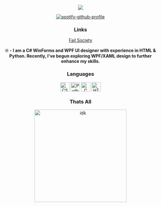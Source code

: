 <p align="center">
  <a href="https://intruder.lol/"><img src="https://readme-typing-svg.herokuapp.com?font=VT323&size=100&color=8B0000&center=true&width=1200&height=140&lines=K+I+L+L+S+L+V+T;X+V+I+I+I"></a>
</p>

<div align="center">

[![spotify-github-profile](https://spotify-github-profile.kittinanx.com/api/view?uid=kcvvm103s1z8d9ggoyscwrvxl&cover_image=true&theme=novatorem&show_offline=false&background_color=121212&interchange=false&bar_color=53b14f&bar_color_cover=false)](https://github.com/kittinan/spotify-github-profile)

 ### Links

[Fail Society](https://killsec.lol/)

🌐・**I am a C# WinForms and WPF UI designer with experience in HTML & Python. Recently, I've begun exploring WPF/XAML design to further enhance my skills.** 

### Languages
<img align="center" alt="CSharp" width="30px" src="https://cdn.jsdelivr.net/gh/devicons/devicon/icons/csharp/csharp-original.svg" />
<img align="center" alt="Python" width="30px" src="https://cdn.jsdelivr.net/gh/devicons/devicon/icons/python/python-original.svg" />
<img align="center" alt="C" width="30px" src="https://cdn.jsdelivr.net/gh/devicons/devicon/icons/c/c-original.svg" />
<img align="center" alt="HTML" width="30px" src="https://upload.wikimedia.org/wikipedia/commons/thumb/6/61/HTML5_logo_and_wordmark.svg/130px-HTML5_logo_and_wordmark.svg.png" />

### Thats All
<img align="center" alt="idk" width="300px" src="https://cdn.discordapp.com/attachments/1339406595700031578/1400572049008885830/snaplytics_converted_gif.gif?ex=688dc89d&is=688c771d&hm=4fcdf52e386b81f13e3ac8a71415e095366c97adc90bd31cc8cd68e9cc164cb9&" />

